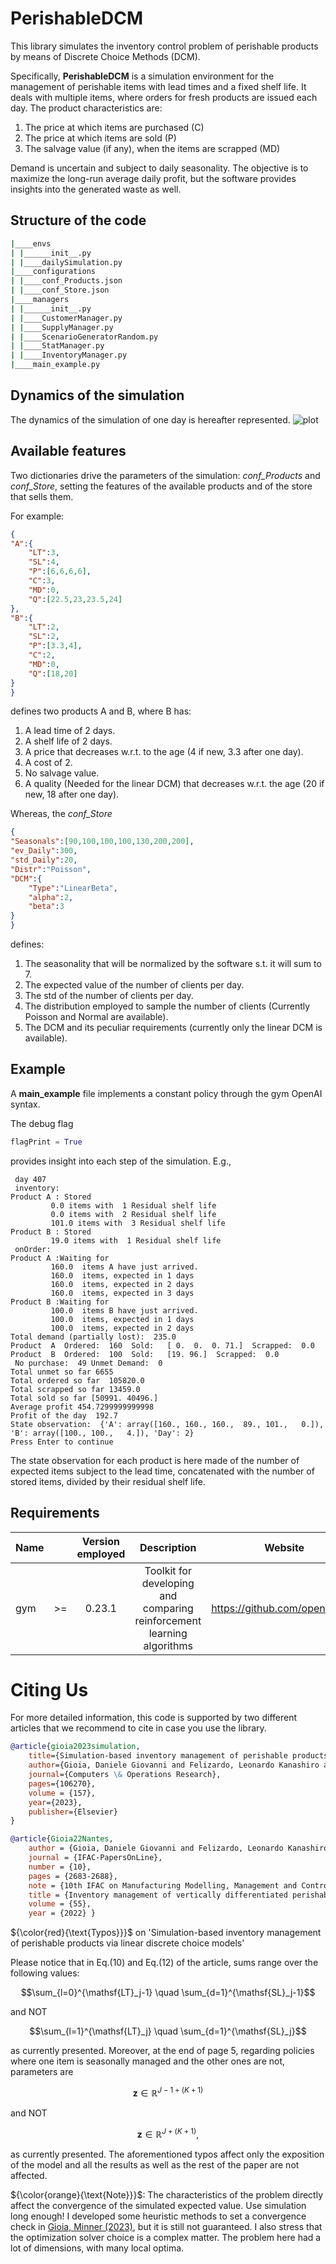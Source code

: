 # PerishableDCM

This library simulates the inventory control problem of perishable products by means of Discrete Choice Methods (DCM).

Specifically, **PerishableDCM** is a simulation environment for the management of perishable items with lead times and a fixed shelf life. It deals with multiple items, where orders for fresh products are issued each day. The product characteristics are:

1. The price at which items are purchased (C)
2. The price at which items are sold (P)
3. The salvage value (if any), when the items are scrapped (MD)

Demand is uncertain and subject to daily seasonality. The objective is to maximize the long-run average daily profit, but the software provides insights into the generated waste as well.

## Structure of the code

```bash
|____envs
| |______init__.py
| |____dailySimulation.py
|____configurations
| |____conf_Products.json
| |____conf_Store.json
|____managers
| |______init__.py
| |____CustomerManager.py
| |____SupplyManager.py
| |____ScenarioGeneratorRandom.py
| |____StatManager.py
| |____InventoryManager.py
|____main_example.py
```

## Dynamics of the simulation

The dynamics of the simulation of one day is hereafter represented.
![plot](./etc/DCM_dynamics.png)

## Available features

Two dictionaries drive the parameters of the simulation: *conf_Products* and *conf_Store*, setting the features of the available products and of the store that sells them.

For example:

```json
{
"A":{
    "LT":3,
    "SL":4,
    "P":[6,6,6,6],
    "C":3,
    "MD":0,
    "Q":[22.5,23,23.5,24]
},
"B":{
    "LT":2,
    "SL":2,
    "P":[3.3,4],
    "C":2,
    "MD":0,
    "Q":[18,20]
}
}
```

defines two products A and B, where B has:

1. A lead time of 2 days.
2. A shelf life of 2 days.
3. A price that decreases w.r.t. to the age (4 if new, 3.3 after one day).
4. A cost of 2.
5. No salvage value.
6. A quality (Needed for the linear DCM) that decreases w.r.t. the age (20 if new, 18 after one day).

Whereas, the *conf_Store*

```json
{
"Seasonals":[90,100,100,100,130,200,200],
"ev_Daily":300,
"std_Daily":20,
"Distr":"Poisson",
"DCM":{
    "Type":"LinearBeta",
    "alpha":2,
    "beta":3
}
}
```

defines:

1. The seasonality that will be normalized by the software s.t. it will sum to 7.
2. The expected value of the number of clients per day.
3. The std of the number of clients per day.
4. The distribution employed to sample the number of clients (Currently Poisson and Normal are available).
5. The DCM and its peculiar requirements (currently only the linear DCM is available).

## Example

A **main_example** file implements a constant policy through the gym OpenAI syntax.

The debug flag

```Python
flagPrint = True
```

provides insight into each step of the simulation. E.g.,

```None
 day 407 
 inventory:
Product A : Stored
         0.0 items with  1 Residual shelf life
         0.0 items with  2 Residual shelf life
         101.0 items with  3 Residual shelf life
Product B : Stored
         19.0 items with  1 Residual shelf life
 onOrder:
Product A :Waiting for
         160.0  items A have just arrived.
         160.0  items, expected in 1 days
         160.0  items, expected in 2 days
         160.0  items, expected in 3 days
Product B :Waiting for
         100.0  items B have just arrived.
         100.0  items, expected in 1 days
         100.0  items, expected in 2 days
Total demand (partially lost):  235.0
Product  A  Ordered:  160  Sold:   [ 0.  0.  0. 71.]  Scrapped:  0.0
Product  B  Ordered:  100  Sold:   [19. 96.]  Scrapped:  0.0
 No purchase:  49 Unmet Demand:  0
Total unmet so far 6655
Total ordered so far  105820.0
Total scrapped so far 13459.0
Total sold so far [50991. 40496.]
Average profit 454.7299999999998
Profit of the day  192.7
State observation:  {'A': array([160., 160., 160.,  89., 101.,   0.]), 'B': array([100., 100.,   4.]), 'Day': 2}
Press Enter to continue

```

The state observation for each product is here made of the number of expected items subject to the lead time, concatenated with the number of stored items, divided by their residual shelf life.

## Requirements

| Name | | Version employed | Description        | Website |
|:-----|:-:|:-----------:|:---------------------:|:-----------:|
| gym | >= | 0.23.1 | Toolkit for developing and comparing reinforcement learning algorithms| <https://github.com/openai/gym>

# Citing Us

For more detailed information, this code is supported by two different articles that we recommend to cite in case you use the library.

```bibtex
@article{gioia2023simulation,
	title={Simulation-based inventory management of perishable products via linear discrete choice models},
  	author={Gioia, Daniele Giovanni and Felizardo, Leonardo Kanashiro and Brandimarte, Paolo},
  	journal={Computers \& Operations Research},
  	pages={106270},
  	volume = {157},
  	year={2023},
  	publisher={Elsevier}
}

@article{Gioia22Nantes,
	author = {Gioia, Daniele Giovanni and Felizardo, Leonardo Kanashiro and Brandimarte, Paolo},
	journal = {IFAC-PapersOnLine},
	number = {10},
	pages = {2683-2688},
	note = {10th IFAC on Manufacturing Modelling, Management and Control MIM 2022},
	title = {Inventory management of vertically differentiated perishable products with stock-out based substitution},
	volume = {55},
	year = {2022} }
```


${\color{red}{\text{Typos}}}$ on 'Simulation-based inventory management of perishable products via linear discrete choice models'

Please notice that in Eq.(10) and Eq.(12) of the article, sums range over the following values: 
```math
\sum_{l=0}^{\mathsf{LT}_j-1} \quad \sum_{d=1}^{\mathsf{SL}_j-1}
```
and NOT
```math
\sum_{l=1}^{\mathsf{LT}_j} \quad \sum_{d=1}^{\mathsf{SL}_j}
```
as currently presented. Moreover, at the end of page 5, regarding policies where one item is seasonally managed and the other ones are not, parameters are

$$ \mathbf{z} \in \mathbb{R}^{J-1+(K+1)} $$

and NOT

$$ \mathbf{z} \in \mathbb{R}^{J+(K+1)}, $$

as currently presented. The aforementioned typos affect only the exposition of the model and all the results as well as the rest of the paper are not affected.

${\color{orange}{\text{Note}}}$: The characteristics of the problem directly affect the convergence of the simulated expected value. Use simulation long enough! I developed some heuristic methods to set a convergence check in [Gioia, Minner (2023)](https://github.com/DanieleGioia/PerishableMEC), but it is still not guaranteed. I also stress that the optimization solver choice is a complex matter. The problem here had a lot of dimensions, with many local optima.
